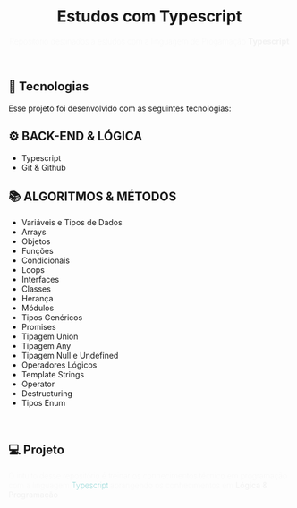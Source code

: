 <h1 align="center">Estudos com Typescript </h1>

<p align="center" style="font-weight: 100; color: #F2F2F2">Repositório destinados a estudos com a linguagem de Progamação <strong>Typescript</strong></p>

<br>

## 🚀 Tecnologias

Esse projeto foi desenvolvido com as seguintes tecnologias:

## ⚙ BACK-END & LÓGICA 
- Typescript 
- Git & Github

## 📚 ALGORITMOS & MÉTODOS
- Variáveis e Tipos de Dados
- Arrays
- Objetos
- Funções
- Condicionais
- Loops
- Interfaces
- Classes
- Herança
- Módulos
- Tipos Genéricos
- Promises
- Tipagem Union
- Tipagem Any
- Tipagem Null e Undefined
- Operadores Lógicos
- Template Strings
- Operator
- Destructuring
- Tipos Enum
<br>

## 💻 Projeto

<p style="font-weight: 100; color: #F2F2F2">O intuito desse repositório é treinar os conhecimentos técnico em programação com a linguagem <strong style="font-weight: 100;"><span style="color: #1AA; font-weight: 100;">Typescript</span> abrangendo os conhecimentos em <strong style="font-weight: 400;">Lógica & Programação</strong></p>

